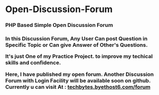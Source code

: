 Open-Discussion-Forum
=====================

<h3>PHP Based Simple Open Discussion Forum<h3>

In this Discussion Forum,
Any User Can post Question in Specific Topic or Can give Answer of Other's Questions.

It's just One of my Practice Project.
to improve my techical skills and confidence.

Here,
I have published my open forum.
Another Discussion Forum with Login Facility will be available soon on github.
Currently u can visit
At : <a href="http://techbytes.byethost6.com/forum">techbytes.byethost6.com/forum</a>

